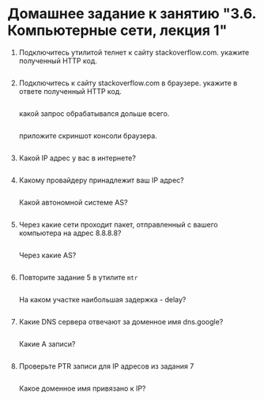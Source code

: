 # Домашнее задание к занятию "3.6. Компьютерные сети, лекция 1"

1. Подключитесь утилитой телнет к сайту stackoverflow.com. укажите полученный HTTP код.  
    ```
    
    ```

2. Подключитесь к сайту  stackoverflow.com в браузере. укажите в ответе полученный HTTP код.  
    ```
    
    ```
    какой запрос обрабатывался дольше всего.  
    ```
    
    ```
    приложите скриншот консоли браузера.  
    ```
    
    ```
    
3. Какой IP адрес у вас в интернете?  
    ```
    
    ```
    
5. Какому провайдеру принадлежит ваш IP адрес?  
    ```
    
    ```
    Какой автономной системе AS?  
    ```
    
    ```
7. Через какие сети проходит пакет, отправленный с вашего компьютера на адрес 8.8.8.8?  
    ```
    
    ```
    Через какие AS?  
    ```
    
    ```
9. Повторите задание 5 в утилите `mtr`  
    ```
    
    ```
    На каком участке наибольшая задержка - delay?  
    ```
    
    ```
11. Какие DNS сервера отвечают за доменное имя dns.google?  
    ```
    
    ```
    Какие A записи?  
    ```
    
    ```
13. Проверьте PTR записи для IP адресов из задания 7  
    ```
    
    ```
     Какое доменное имя привязано к IP?  
     ```
     
     ```

